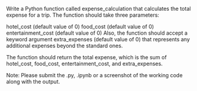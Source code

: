 Write a Python function called expense_calculation that calculates the total expense for a trip. The function should take three parameters:

hotel_cost (default value of 0)
food_cost (default value of 0)
entertainment_cost (default value of 0)
Also, the function should accept a keyword argument extra_expenses (default value of 0) that represents any additional expenses beyond the standard ones.

The function should return the total expense, which is the sum of hotel_cost, food_cost, entertainment_cost, and extra_expenses.

 

Note: Please submit the .py, .ipynb or a screenshot of the working code along with the output.
